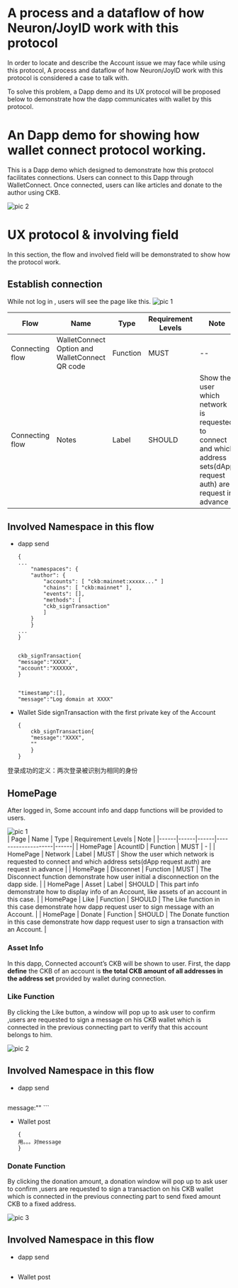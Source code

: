 # A process and a dataflow of how Neuron/JoyID work with this protocol
In order to locate and describe the Account issue we may face while using this protocol, A process and dataflow of how Neuron/JoyID work with this protocol is considered a case to talk with.

To solve this problem, a Dapp demo and its UX protocol will be proposed below to demonstrate how the dapp communicates with wallet by this protocol.
# An Dapp demo for showing how wallet connect protocol working.

This is a Dapp demo which designed to demonstrate how this protocol facilitates connections. Users can connect to this Dapp through WalletConnect. Once connected, users can like articles and donate to the author using CKB.

![pic 2](pic/DappHomePage.png)  

# UX protocol & involving field

In this section, the flow and involved field will be demonstrated to show how the protocol work.

## Establish connection

While not log in , users will see the page like this.
![pic 1](pic/NotLogIn.png)  

| Flow | Name | Type | Requirement Levels | Note |
|------|------|------|--------------------|------|
| Connecting flow | WalletConnect Option and WalletConnect QR code | Function | MUST | -- |
| Connecting flow | Notes | Label | SHOULD | Show the user which network is requested to connect and which address sets(dApp request auth) are request in advance |

Involved Namespace in this flow
---
<!-- to do -->
- dapp send
    ```
    {
    ...
        "namespaces": {
        "author": {
            "accounts": [ "ckb:mainnet:xxxxx..." ]
            "chains": [ "ckb:mainnet" ],
            "events": [],
            "methods": [
            "ckb_signTransaction"
            ]
        }
        }
    ...
    }
    ```
    ```
    
    ckb_signTransaction{
    "message":"XXXX",
    "account":"XXXXXX",
    }
    ```

    
    ```

    "timestamp":[],
    "message":"Log domain at XXXX"
    
    ```
    
- Wallet Side
  signTransaction with the first private key of the Account
    ```
    {
        ckb_signTransaction{
        "message":"XXXX",
        ""
        }
    }
    ```
<!-- 问题：是否验证地址集合中所有地址属于当前用户？ -->
<!-- 问题：无法确认同一个私钥 使用metamask登录（kecake?）的/和neuron（加密算法...）登录的是同一个用户？ -->
<!-- 用户身份的绑定是 地址？公钥？ -->
<!-- 唯一索引是地址？公钥？-->

<!-- 问题：当用户Like时，同一个私钥的身份如何被绑定，现在同一个私钥可能生成2个公钥，以至于身份不被确定 -->
<!-- 假如是同一个私钥，有2个钱包(【曲线】R1?K1？ [HD：Path] ACP? K1?) -->
<!-- 做identity 验证行不通 -->

<!-- 用户身份的绑定是 地址？公钥？ 使用Account -->
<!-- dapp 白名单登录（有一个地址有权限）：文章就能看 -->
<!-- dapp 合并Cell 转账（所有地址）-->

<!-- 建立连接时Account身份验证？Identity 如何设计。HD钱包如何设计？非HD钱包如何设计-->
<!-- Case：HD登录（HD钱包的identify可以是什么），非HD登录也OK（非HD钱包的identify可以是什么）-->
登录成功的定义：两次登录被识别为相同的身份
<!-- To do: 协议层面 + UX -->

## HomePage

After logged in, Some account info and dapp functions will be provided to users. 

![pic 1](pic/Homepage.png)  
| Page | Name | Type | Requirement Levels | Note |
|------|------|------|--------------------|------|
| HomePage | AcountID | Function | MUST | - |
| HomePage | Network | Label | MUST | Show the user which network is requested to connect and which address sets(dApp request auth) are request in advance |
| HomePage | Disconnet | Function | MUST | The Disconnect function demonstrate how user initial a disconnection on the dapp side. |
| HomePage | Asset | Label | SHOULD | This part info demonstrate how to display info of an Account, like assets of an account in this case. |
| HomePage | Like | Function | SHOULD | The Like function in this case demonstrate how dapp request user to sign message with an Account. |
| HomePage | Donate | Function | SHOULD | The Donate function in this case demonstrate how dapp request user to sign a transaction with an Account. |


### Asset Info

In this dapp, Connected account’s CKB will be shown to user.
First, the dapp **define** the CKB of an account is **the total CKB amount of all addresses in the address set** provided by wallet during connection.


### Like Function
By clicking the Like button, a window will pop up to ask user to confirm ,users are requested to sign a message on his CKB wallet which is connected in the previous connecting part to verify that this account belongs to him.

![pic 2](pic/LikeConfirmWindow.png)  

Involved Namespace in this flow
---
<!-- to do -->
- dapp send
    ```
message:""
    ```
- Wallet post
    ```
    {
    用。。。对message
    }

    ```
<!-- 问题：当用户Like时，同一个私钥的身份如何被绑定，现在同一个私钥可能生成2个公钥，以至于身份不被确定 -->
<!-- 假如是同一个私钥，有2个钱包(【曲线】R1?K1？ [HD：Path] ACP? K1?) -->
<!-- 做identity 验证行不通 -->

<!-- 用户身份的绑定是 地址？公钥？ 使用Account -->
<!-- dapp 白名单登录（有一个地址有权限）：文章就能看 -->
<!-- dapp 合并Cell 转账（所有地址）-->

### Donate Function
By clicking the donation amount, a donation window will pop up to ask user to confirm ,users are requested to sign a transaction on his CKB wallet which is connected in the previous connecting part to send fixed amount CKB to a fixed address.

![pic 3](pic/DonationWindow.png)  

Involved Namespace in this flow
---
<!-- to do -->
- dapp send
    ```

    ```
- Wallet post
    ```

    ```
